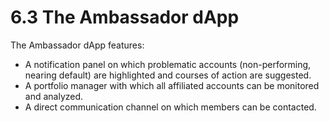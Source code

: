 # 6.3 The Ambassador dApp

The Ambassador dApp features:

* A notification panel on which problematic accounts (non-performing, nearing default) are highlighted and courses of action are suggested.
* A portfolio manager with which all affiliated accounts can be monitored and analyzed.
* A direct communication channel on which members can be contacted.
